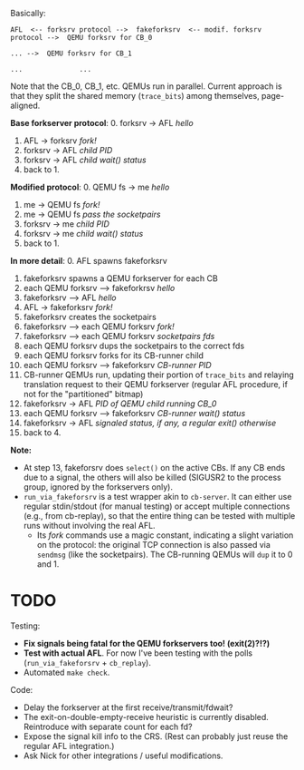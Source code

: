 Basically:

    AFL  <-- forksrv protocol -->  fakeforksrv  <-- modif. forksrv protocol -->  QEMU forksrv for CB_0
                                                                        ... -->  QEMU forksrv for CB_1
                                                                        ...              ...


Note that the CB\_0, CB\_1, etc. QEMUs run in parallel. Current approach is that they split the shared memory (`trace_bits`) among themselves, page-aligned.



**Base forkserver protocol**:
0. forksrv -> AFL   *hello*
1. AFL -> forksrv   *fork!*
2. forksrv -> AFL   *child PID*
3. forksrv -> AFL   *child wait() status*
4. back to 1.


**Modified protocol**:
0. QEMU fs -> me    *hello*
1. me -> QEMU fs    *fork!*
2. me -> QEMU fs    *pass the socketpairs*
3. forksrv -> me    *child PID*
4. forksrv -> me    *child wait() status*
5. back to 1.


**In more detail**:
 0. AFL spawns fakeforksrv
 1. fakeforksrv spawns a QEMU forkserver for each CB
 2. each QEMU forksrv --> fakeforkrsv     *hello*
 3. fakeforksrv --> AFL                   *hello*
 4. AFL -> fakeforksrv                    *fork!*
 5. fakeforksrv creates the socketpairs
 6. fakeforksrv --> each QEMU forksrv     *fork!*
 7. fakeforksrv --> each QEMU forksrv     *socketpairs fds*
 8. each QEMU forksrv dups the socketpairs to the correct fds
 9. each QEMU forksrv forks for its CB-runner child
10. each QEMU forksrv --> fakeforksrv     *CB-runner PID*
11. CB-runner QEMUs run, updating their portion of `trace_bits` and relaying translation request to their QEMU forkserver (regular AFL procedure, if not for the "partitioned" bitmap)
12. fakeforksrv -> AFL                    *PID of QEMU child running CB_0*
13. each QEMU forksrv --> fakeforksrv     *CB-runner wait() status*
14. fakeforksrv -> AFL                    *signaled status, if any, a regular exit() otherwise*
15. back to 4.


**Note:**
- At step 13, fakeforsrv does `select()` on the active CBs. If any CB ends due to a signal, the others will also be killed (SIGUSR2 to the process group, ignored by the forkservers only).
- `run_via_fakeforsrv` is a test wrapper akin to `cb-server`. It can either use regular stdin/stdout (for manual testing) or accept multiple connections (e.g., from cb-replay), so that the entire thing can be tested with multiple runs without involving the real AFL.
    - Its *fork* commands use a magic constant, indicating a slight variation on the protocol: the original TCP connection is also passed via `sendmsg` (like the socketpairs). The CB-running QEMUs will `dup` it to 0 and 1.



TODO
====

Testing:

- **Fix signals being fatal for the QEMU forkservers too! (exit(2)?!?)**
- **Test with actual AFL**. For now I've been testing with the polls (`run_via_fakeforsrv` + `cb_replay`).
- Automated `make check`.


Code:

- Delay the forkserver at the first receive/transmit/fdwait?
- The exit-on-double-empty-receive heuristic is currently disabled. Reintroduce with separate count for each fd?
- Expose the signal kill info to the CRS. (Rest can probably just reuse the regular AFL integration.)
- Ask Nick for other integrations / useful modifications.
